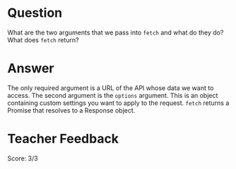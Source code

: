 # Question
What are the two arguments that we pass into `fetch` and what do they do? What does `fetch` return?

# Answer
The only required argument is a URL of the API whose data we want to access. The second argument is the `options` argument. This is an object containing custom settings you want to apply to the request. `fetch` returns a Promise that resolves to a Response object.

# Teacher Feedback
Score: 3/3